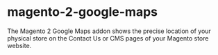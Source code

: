 # magento-2-google-maps
The Magento 2 Google Maps addon shows the precise location of your physical store on the Contact Us or CMS pages of your Magento store website.
